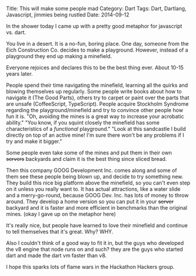 Title: This will make some people mad
Category: Dart
Tags: Dart, Dartlang, Javascript, jimmies being rustled
Date: 2014-09-12

In the shower today I came up with a pretty good metaphor for javascript vs. dart.

You live in a desert. It is a no-fun, boring place. One day, someone from the Eich Construction Co. decides to make a playground. However, instead of a playground they end up making a minefield.

Everyone rejoices and declares this to be the best thing ever. About 10-15 years later.

People spend their time navigating the minefield, learning all the quirks and blowing themselves up regularly. Some people write books about how to navigate it (The Good Parts), others try to carpet or paint over the parts that are unsafe (CoffeeScript, TypeScript). People acquire Stockholm Syndrome regarding the playground/minefield and try to convince other people how fun it is.
"Oh, avoiding the mines is a great way to increase your acrobatic ability."
"You know, if you squint closely the minefield has some characteristics of a *functional* playground."
"Look at this sandcastle I build directly on top of an active mine! I'm sure there won't be any problems if I try and make it bigger."

Some people even take some of the mines and put them in their own <strike>servers</strike> backyards and claim it is the best thing since sliced bread.

Then this company GOOG Development Inc. comes along and some of them see these people being blown up, and decide to try something new. They build this nice big platform above the minefield, so you can't even step on it unless you really want to. It has actual attractions, like a water slide and a merry-go-round, because GOOG Dev. Inc. has lots of money to throw around. They develop a home version so you can put it in your <strike>server</strike> backyard and it is faster and more efficient in benchmarks than the original mines. (okay I gave up on the metaphor here)

It's really nice, but people have learned to love their minefield and continue to tell themselves that it's great. Why? WHY.

Also I couldn't think of a good way to fit it in, but the guys who developed the v8 engine that node runs on and such? they are the guys who started dart and made the dart vm faster than v8.

I hope this sparks lots of flame wars in the Hackathon Hackers group.
